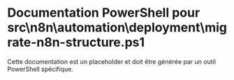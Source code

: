 # Documentation PowerShell pour src\n8n\automation\deployment\migrate-n8n-structure.ps1

Cette documentation est un placeholder et doit être générée par un outil PowerShell spécifique.
